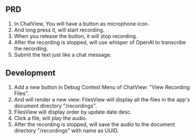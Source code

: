 ## PRD

1. In ChatView, You will have a button as microphone icon.
2. And long press it, will start recording.
3. When you release the button, it will stop recording.
4. After the recording is stopped, will use whisper of OpenAI to transcribe the recording.
5. Submit the text just like a chat message.


## Development

1. Add a new button in Debug Context Menu of ChatView: "View Recording Files".
2. And will render a new view: FilesView will display all the files in the app's document directory "/recordings".
3. FilesView will display order by update date desc.
4. Click a file, will play the audio.
5. After the recording is stopped, will save the audio to the document directory "/recordings" with name as UUID.
